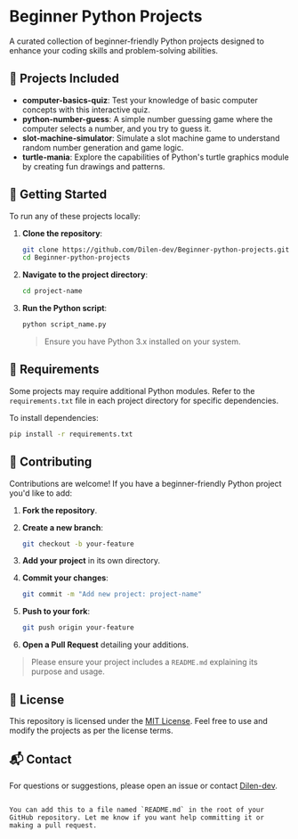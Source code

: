 # Beginner Python Projects

A curated collection of beginner-friendly Python projects designed to enhance your coding skills and problem-solving abilities.

## 📁 Projects Included

- **computer-basics-quiz**: Test your knowledge of basic computer concepts with this interactive quiz.
- **python-number-guess**: A simple number guessing game where the computer selects a number, and you try to guess it.
- **slot-machine-simulator**: Simulate a slot machine game to understand random number generation and game logic.
- **turtle-mania**: Explore the capabilities of Python's turtle graphics module by creating fun drawings and patterns.

## 🚀 Getting Started

To run any of these projects locally:

1. **Clone the repository**:

   ```bash
   git clone https://github.com/Dilen-dev/Beginner-python-projects.git
   cd Beginner-python-projects


2. **Navigate to the project directory**:

   ```bash
   cd project-name
   ```

3. **Run the Python script**:

   ```bash
   python script_name.py
   ```

   > Ensure you have Python 3.x installed on your system.

## 🧰 Requirements

Some projects may require additional Python modules. Refer to the `requirements.txt` file in each project directory for specific dependencies.

To install dependencies:

```bash
pip install -r requirements.txt
```

## 🤝 Contributing

Contributions are welcome! If you have a beginner-friendly Python project you'd like to add:

1. **Fork the repository**.

2. **Create a new branch**:

   ```bash
   git checkout -b your-feature
   ```

3. **Add your project** in its own directory.

4. **Commit your changes**:

   ```bash
   git commit -m "Add new project: project-name"
   ```

5. **Push to your fork**:

   ```bash
   git push origin your-feature
   ```

6. **Open a Pull Request** detailing your additions.

> Please ensure your project includes a `README.md` explaining its purpose and usage.

## 📄 License

This repository is licensed under the [MIT License](LICENSE). Feel free to use and modify the projects as per the license terms.

## 📬 Contact

For questions or suggestions, please open an issue or contact [Dilen-dev](https://github.com/Dilen-dev).

```

You can add this to a file named `README.md` in the root of your GitHub repository. Let me know if you want help committing it or making a pull request.
```
